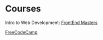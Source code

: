 # Courses

Intro to Web Development: [FrontEnd Masters](https://frontendmasters.com/courses/web-development-v3/?utm_source=frontendpractice&utm_medium=website&utm_campaign=frontendpractice)

[FreeCodeCamp](https://www.freecodecamp.org/learn)

	